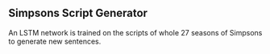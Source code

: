 Simpsons Script Generator
---
An LSTM network is trained on the scripts of whole 27 seasons of Simpsons to generate new sentences.
